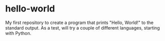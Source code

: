 # hello-world
My first repository to create a program that prints "Hello, World!" to the standard output.
As a test, will try a couple of different languages, starting with Python.
